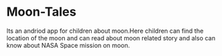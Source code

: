 # Moon-Tales
Its an andriod app for children about moon.Here children can find the location of the moon and can read about moon related story and also can know about NASA Space mission on moon.
